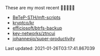 These are my most recent 🌟🌟🌟🌟🌟

* [BeTeP-STH/mft-scripts](https://github.com/BeTeP-STH/mft-scripts)
* [kryptco/kr](https://github.com/kryptco/kr)
* [efficiosoft/btrfs-backup](https://github.com/efficiosoft/btrfs-backup)
* [key-networks/ztncui](https://github.com/key-networks/ztncui)
* [johannesjo/super-productivity](https://github.com/johannesjo/super-productivity)

Last updated: 2021-01-26T03:17:41.867039

